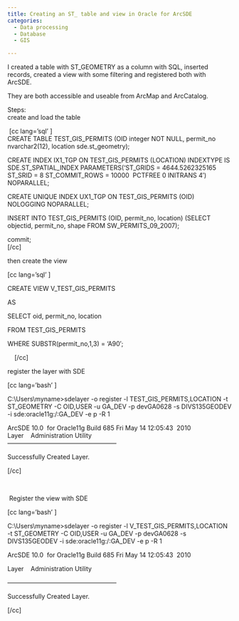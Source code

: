 ```yaml
---
title: Creating an ST_ table and view in Oracle for ArcSDE
categories:
  - Data processing
  - Database
  - GIS

---
```

I created a table with ST_GEOMETRY as a column with SQL, inserted records, created a view with some filtering and registered both with ArcSDE.

They are both accessible and useable from ArcMap and ArcCatalog.

Steps:  
create and load the table

 [cc lang=&#8217;sql&#8217; ]  
CREATE TABLE TEST\_GIS\_PERMITS (OID integer NOT NULL, permit\_no nvarchar2(12), location sde.st\_geometry);

CREATE INDEX IX1\_TGP ON TEST\_GIS\_PERMITS (LOCATION) INDEXTYPE IS SDE.ST\_SPATIAL\_INDEX PARAMETERS(&#8216;ST\_GRIDS = 4644.5262325165 ST\_SRID = 8 ST\_COMMIT_ROWS = 10000  PCTFREE 0 INITRANS 4&#8242;) NOPARALLEL;

CREATE UNIQUE INDEX UX1\_TGP ON TEST\_GIS_PERMITS (OID) NOLOGGING NOPARALLEL;

INSERT INTO TEST\_GIS\_PERMITS (OID, permit\_no, location) (SELECT objectid, permit\_no, shape FROM SW\_PERMITS\_09_2007);

commit;  
[/cc]

then create the view

[cc lang=&#8217;sql&#8217; ]

CREATE VIEW V\_TEST\_GIS_PERMITS

AS

SELECT oid, permit_no, location

FROM TEST\_GIS\_PERMITS

WHERE SUBSTR(permit_no,1,3) = &#8216;A90&#8242;;

    [/cc]

register the layer with SDE

[cc lang=&#8217;bash&#8217; ]

C:\Users\myname>sdelayer -o register -l TEST\_GIS\_PERMITS,LOCATION -t ST\_GEOMETRY -C OID,USER -u GA\_DEV -p devGA0628 -s DIVS135GEODEV -i sde:oracle11g:/:GA_DEV -e p -R 1

ArcSDE 10.0  for Oracle11g Build 685 Fri May 14 12:05:43  2010  
Layer    Administration Utility  
&#8212;&#8212;&#8212;&#8212;&#8212;&#8212;&#8212;&#8212;&#8212;&#8212;&#8212;&#8212;&#8212;&#8212;&#8212;&#8212;&#8212;&#8211;

Successfully Created Layer.

[/cc]

&nbsp;

 Register the view with SDE

[cc lang=&#8217;bash&#8217; ]

C:\Users\myname>sdelayer -o register -l V\_TEST\_GIS\_PERMITS,LOCATION -t ST\_GEOMETRY -C OID,USER -u GA\_DEV -p devGA0628 -s DIVS135GEODEV -i sde:oracle11g:/:GA\_DEV -e p -R 1

ArcSDE 10.0  for Oracle11g Build 685 Fri May 14 12:05:43  2010

Layer    Administration Utility

&#8212;&#8212;&#8212;&#8212;&#8212;&#8212;&#8212;&#8212;&#8212;&#8212;&#8212;&#8212;&#8212;&#8212;&#8212;&#8212;&#8212;&#8211;

<span>Successfully Created Layer.</p> 

<p>
  [/cc]
</p>

<p>
</p>